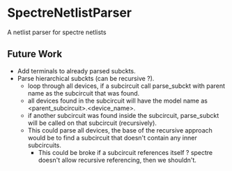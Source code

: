 # SpectreNetlistParser
A netlist parser for spectre netlists
## Future Work
- Add terminals to already parsed subckts.
- Parse hierarchical subckts (can be recursive ?).
  * loop through all devices, if a subcircuit call parse_subckt with parent name as the subcircuit that was found.
  * all devices found in the subcircuit will have the model name as <parent_subcircuit>.<device_name>.
  * if another subcircuit was found inside the subcircuit, parse_subckt will be called on that subcircuit (recursively).
  * This could parse all devices, the base of the recursive approach would be to find a subcircuit that doesn't contain any inner subcircuits.
    * This could be broke if a subcircuit references itself ? spectre doesn't allow recursive referencing, then we shouldn't.
